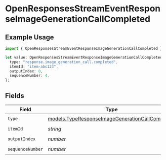 # OpenResponsesStreamEventResponseImageGenerationCallCompleted

## Example Usage

```typescript
import { OpenResponsesStreamEventResponseImageGenerationCallCompleted } from "@openrouter/sdk/models";

let value: OpenResponsesStreamEventResponseImageGenerationCallCompleted = {
  type: "response.image_generation_call.completed",
  itemId: "item-abc123",
  outputIndex: 0,
  sequenceNumber: 4,
};
```

## Fields

| Field                                                                                                    | Type                                                                                                     | Required                                                                                                 | Description                                                                                              |
| -------------------------------------------------------------------------------------------------------- | -------------------------------------------------------------------------------------------------------- | -------------------------------------------------------------------------------------------------------- | -------------------------------------------------------------------------------------------------------- |
| `type`                                                                                                   | [models.TypeResponseImageGenerationCallCompleted](../models/typeresponseimagegenerationcallcompleted.md) | :heavy_check_mark:                                                                                       | N/A                                                                                                      |
| `itemId`                                                                                                 | *string*                                                                                                 | :heavy_check_mark:                                                                                       | N/A                                                                                                      |
| `outputIndex`                                                                                            | *number*                                                                                                 | :heavy_check_mark:                                                                                       | N/A                                                                                                      |
| `sequenceNumber`                                                                                         | *number*                                                                                                 | :heavy_check_mark:                                                                                       | N/A                                                                                                      |